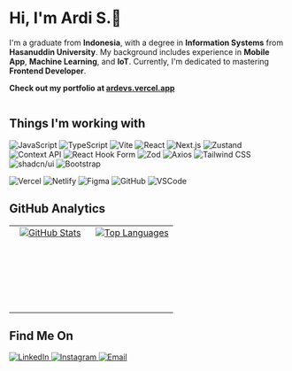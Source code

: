 # Hi, I'm Ardi S.👋

I'm a graduate from **Indonesia**, with a degree in **Information Systems** from **Hasanuddin University**. My background includes experience in **Mobile App**, **Machine Learning**, and **IoT**. Currently, I'm dedicated to mastering **Frontend Developer**.
<br>

**Check out my portfolio at [ardevs.vercel.app](https://ardevs.vercel.app)**

<div style="display: flex; justify-content: space-between;">

  <div style="flex: 1; margin-right: 1rem;">

## Things I'm working with
![JavaScript](https://img.shields.io/badge/JavaScript-%23323330?style=for-the-badge&logo=javascript&logoColor=%23F7DF1E)
![TypeScript](https://img.shields.io/badge/TypeScript-3178C6?style=for-the-badge&logo=typescript&logoColor=white)
![Vite](https://img.shields.io/badge/Vite-646CFF?style=for-the-badge&logo=vite&logoColor=white)
![React](https://img.shields.io/badge/React-20232A?style=for-the-badge&logo=react&logoColor=61DAFB)
![Next.js](https://img.shields.io/badge/Next.js-000000?style=for-the-badge&logo=next.js&logoColor=white)
![Zustand](https://img.shields.io/badge/Zustand-000000?style=for-the-badge)
![Context API](https://img.shields.io/badge/Context-FFCA28?style=for-the-badge&logo=react&logoColor=white)
![React Hook Form](https://img.shields.io/badge/React_Hook_Form-EC5990?style=for-the-badge&logo=react-hook-form&logoColor=white)
![Zod](https://img.shields.io/badge/Zod-4C9A2A?style=for-the-badge&logo=zod&logoColor=white)
![Axios](https://img.shields.io/badge/Axios-5A29E4?style=for-the-badge&logo=axios&logoColor=white)
![Tailwind CSS](https://img.shields.io/badge/Tailwind_CSS-38B2AC?style=for-the-badge&logo=tailwind-css&logoColor=white)
![shadcn/ui](https://img.shields.io/badge/shadcn/ui-6C63FF?style=for-the-badge&logo=shadcn)
![Bootstrap](https://img.shields.io/badge/Bootstrap-%23563D7C?style=for-the-badge&logo=bootstrap&logoColor=white)

![Vercel](https://img.shields.io/badge/Vercel-000000?style=for-the-badge&logo=vercel&logoColor=white)
![Netlify](https://img.shields.io/badge/Netlify-00C7B7?style=for-the-badge&logo=netlify&logoColor=white)
![Figma](https://img.shields.io/badge/Figma-F24E1E?style=for-the-badge&logo=figma&logoColor=white)
![GitHub](https://img.shields.io/badge/GitHub-181717?style=for-the-badge&logo=github&logoColor=white)
![VSCode](https://img.shields.io/badge/VSCode-007ACC?style=for-the-badge&logo=visual-studio-code&logoColor=white)

## GitHub Analytics
<table align="center" style="border-collapse: collapse;">
  <tr>
    <td align="center" style="width: 50%; border: none;">
      <a href="https://github.com/ardii2711" style="display: block; height: 150px;">
        <img src="https://github-readme-stats.vercel.app/api?username=ardii2711&show_icons=true&hide_border=true" alt="GitHub Stats">
      </a>
    </td>
    <td align="center" style="width: 50%; border: none;">
      <a href="https://github.com/ardii2711" style="display: block; height: 150px;">
        <img src="https://github-readme-stats.vercel.app/api/top-langs/?username=ardii2711&layout=compact&hide_border=true" alt="Top Languages">
      </a>
    </td>
  </tr>
</table>


## Find Me On
<p>
  <a href="https://www.linkedin.com/in/ardii2711/" target="_blank">
    <img alt="LinkedIn" src="https://img.shields.io/badge/LinkedIn-%230077B5?style=for-the-badge&logo=linkedin&logoColor=white" />
  </a>
  <a href="https://www.instagram.com/ardii11_/" target="_blank">
    <img alt="Instagram" src="https://img.shields.io/badge/Instagram-%23E4405F?style=for-the-badge&logo=instagram&logoColor=white" />
  </a>
  <a href="mailto:ardisa2711@gmail.com" target="_blank">
    <img alt="Email" src="https://img.shields.io/badge/Email-%23EA4335?style=for-the-badge&logo=gmail&logoColor=white" />
  </a>
</p>
